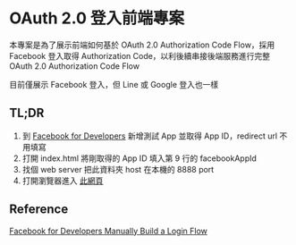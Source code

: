 # OAuth 2.0 登入前端專案

本專案是為了展示前端如何基於 OAuth 2.0 Authorization Code Flow，採用 Facebook 登入取得 Authorization Code，以利後續串接後端服務進行完整 OAuth 2.0 Authorization Code Flow

目前僅展示 Facebook 登入，但 Line 或 Google 登入也一樣

## TL;DR

1. 到 [Facebook for Developers](https://developers.facebook.com/apps) 新增測試 App 並取得 App ID，redirect url 不用填寫
2. 打開 index.html 將剛取得的 App ID 填入第 9 行的 facebookAppId
3. 找個 web server 把此資料夾 host 在本機的 8888 port
4. 打開瀏覽器進入 [此網頁](http://localhost:8888/index.html)

## Reference

[Facebook for Developers Manually Build a Login Flow](https://developers.facebook.com/docs/facebook-login/manually-build-a-login-flow/)
